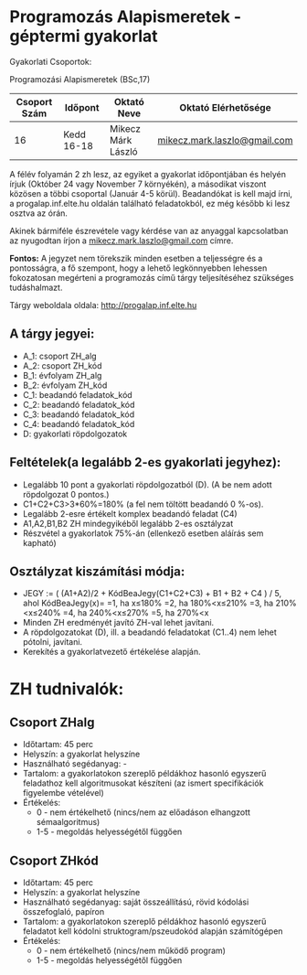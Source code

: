 # Programozás Alapismeretek - géptermi gyakorlat

Gyakorlati Csoportok:

Programozási Alapismeretek (BSc,17)

| Csoport Szám | Időpont | Oktató Neve | Oktató Elérhetősége |
| -------- | ---- | ---- | ----------- |
| 16 | Kedd 16-18 | Mikecz Márk László | mikecz.mark.laszlo@gmail.com |

A félév folyamán 2 zh lesz, az egyiket a gyakorlat időpontjában és helyén írjuk (Október 24 vagy November 7 környékén), a másodikat viszont közösen a többi csoportal (Január 4-5 körül).
Beadandókat is kell majd írni, a progalap.inf.elte.hu oldalán található feladatokból, ez még később ki lesz osztva az órán.
 
Akinek bármiféle észrevétele vagy kérdése van az anyaggal kapcsolatban az nyugodtan írjon a mikecz.mark.laszlo@gmail.com címre. 

**Fontos:** A jegyzet nem törekszik minden esetben a teljességre és a pontosságra, a fő szempont, hogy a lehető legkönnyebben lehessen fokozatosan megérteni a programozás című tárgy teljesítéséhez szükséges tudáshalmazt.

Tárgy weboldala oldala: http://progalap.inf.elte.hu

## A tárgy jegyei:
* A_1: csoport ZH_alg
* A_2: csoport ZH_kód
* B_1: évfolyam ZH_alg
* B_2: évfolyam ZH_kód
* C_1: beadandó feladatok_kód
* C_2: beadandó feladatok_kód
* C_3: beadandó feladatok_kód
* C_4: beadandó feladatok_kód
* D: gyakorlati röpdolgozatok

## Feltételek(a legalább 2-es gyakorlati jegyhez):
* Legalább 10 pont a gyakorlati röpdolgozatból (D). (A be nem adott röpdolgozat 0 pontos.)
* C1+C2+C3>3*60%=180% (a fel nem töltött beadandó 0 %-os).
* Legalább 2-esre értékelt komplex beadandó feladat (C4)
* A1,A2,B1,B2 ZH mindegyikéből legalább 2-es osztályzat
* Részvétel a gyakorlatok 75%-án (ellenkező esetben aláírás sem kapható)

## Osztályzat kiszámítási módja:
* JEGY := ( (A1+A2)/2 + KódBeaJegy(C1+C2+C3) + B1 + B2 + C4 ) / 5, ahol KódBeaJegy(x)= 
	=1, ha x≤180%
	=2, ha 180%<x≤210%
	=3, ha 210%<x≤240%
	=4, ha 240%<x≤270%
	=5, ha 270%<x
* Minden ZH eredményét javító ZH-val lehet javítani.
* A röpdolgozatokat (D), ill. a beadandó feladatokat (C1..4) nem lehet pótolni, javítani.
* Kerekítés a gyakorlatvezető értékelése alapján.

# ZH tudnivalók:

## Csoport ZHalg

* Időtartam: 45 perc
* Helyszín: a gyakorlat helyszíne
* Használható segédanyag: -
* Tartalom: a gyakorlatokon szereplő példákhoz hasonló egyszerű feladathoz kell algoritmusokat készíteni (az ismert specifikációk figyelembe vételével)
* Értékelés:
    * 0 - nem értékelhető (nincs/nem az előadáson elhangzott sémaalgoritmus)
    * 1-5 - megoldás helyességétől függően

## Csoport ZHkód

* Időtartam: 45 perc
* Helyszín: a gyakorlat helyszíne
* Használható segédanyag: saját összeállítású, rövid kódolási összefoglaló, papíron
* Tartalom: a gyakorlatokon szereplő példákhoz hasonló egyszerű feladatot kell kódolni struktogram/pszeudokód alapján számítógépen
* Értékelés:
    * 0 - nem értékelhető (nincs/nem működő program)
    * 1-5 - megoldás helyességétől függően
